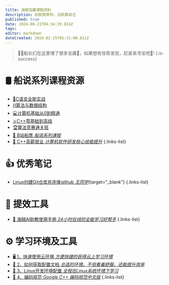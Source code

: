 ```yaml
---
title: 海贼宝藏课程资料
description: 初航我带你，远航靠自己
published: true
date: 2024-08-21T04:34:29.824Z
tags: 
editor: markdown
dateCreated: 2024-02-25T05:31:00.811Z
---
```


> 👨‍🏫船长们在这里埋了很多宝藏💠，如果想有惊奇发现，赶紧来寻宝吧🤑!
{.is-success}

# 🛢 船说系列课程资源

- [🔧C语言全能实战](/courses_resource/c_language/home)
- [⛓️算法与数据结构](/courses_resource/datastruct/datastruct)
- [💻计算机基础从0到精通](/courses_resource/computer_base/computer_base)
- [⚔️C++零基础到高级](/courses_resource/cpp_language/home)
- [🏆算法竞赛通关班](/courses_resource/csp/home)
- [📡 B站船票 *船说系列课程*](/courses_resource/bili_courses.md)
- [🧙 C++高薪就业 *计算机软件研发核心技能提升*](/courses_resource/cpp_high_salary/home.md)
{.links-list}

# 👍 优秀笔记
- [Linux创建Git仓库并连接github *王同学*](https://blog.csdn.net/qq_53652592/article/details/136395379?spm=1001.2014.3001.5501){target="_blank"}
{.links-list}

# 🧰 提效工具
- [🤖 海贼AI助教使用手册 *24小时在线的全能学习好帮手*](/courses_resource/ai_assistant)
{.links-list}

# ⚙ 学习环境及工具
- [🖥 1、快速使用云环境 *方便快捷的获得云上学习环境*](/courses_resource/cloud_usage/快速使用云环境.md)
- [🚅 2、如何获取配置文档 *合适的环境，不但看着舒服，还能提升效率*](/courses_resource/cloud_usage/如何获取配置文档.md)
- [🦭 3、Linux开发环境配置 *全程在Linux系统环境下学习*](/courses_resource/cloud_usage/Linux开发环境配置.md)
- [📖 4、编码规范 *Google C++ 编码规范中文版*](/courses_resource/reference_doc/Google_Cpp_Code_Style_CN.pdf)
{.links-list}


